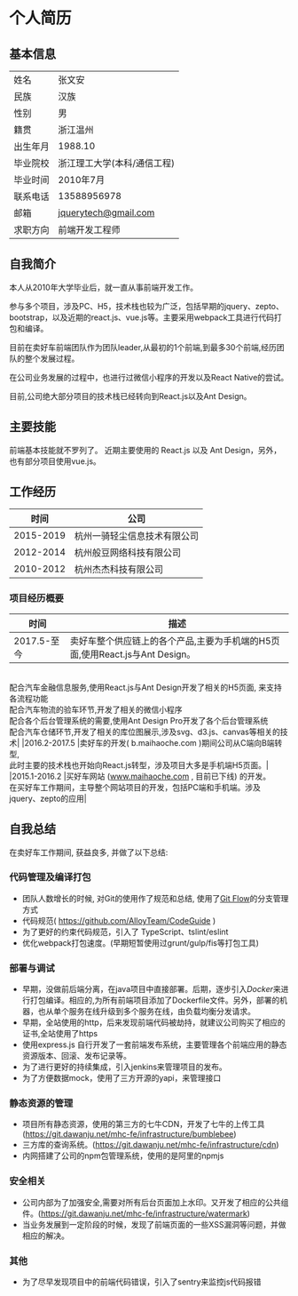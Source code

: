 # 个人简历

##  基本信息
| | |
|-|-|
|姓名|张文安|
|民族|汉族|
|性别|男|
|籍贯|浙江温州|
|出生年月 | 1988.10|
|毕业院校 | 浙江理工大学(本科/通信工程)|
|毕业时间 | 2010年7月|
|联系电话 | 13588956978|
|邮箱 | jquerytech@gmail.com|
|求职方向 | 前端开发工程师|

## 自我简介
本人从2010年大学毕业后，就一直从事前端开发工作。

参与多个项目，涉及PC、H5，技术栈也较为广泛，包括早期的jquery、zepto、bootstrap，以及近期的react.js、vue.js等。主要采用webpack工具进行代码打包和编译。

目前在卖好车前端团队作为团队leader,从最初的1个前端,到最多30个前端,经历团队的整个发展过程。

在公司业务发展的过程中，也进行过微信小程序的开发以及React Native的尝试。

目前,公司绝大部分项目的技术栈已经转向到React.js以及Ant Design。

## 主要技能
前端基本技能就不罗列了。
近期主要使用的 React.js 以及 Ant Design，另外，也有部分项目使用vue.js。

## 工作经历
|时间|公司|
|-|-|
|2015-2019|杭州一骑轻尘信息技术有限公司|
|2012-2014|杭州般豆网络科技有限公司|
|2010-2012|杭州杰杰科技有限公司|

### 项目经历概要
|时间|描述|
|-|-|
|2017.5-至今|卖好车整个供应链上的各个产品,主要为手机端的H5页面,使用React.js与Ant Design。
<br/>配合汽车金融信息服务,使用React.js与Ant Design开发了相关的H5页面, 来支持各流程功能
<br/>配合汽车物流的验车环节,开发了相关的微信小程序
<br/>配合各个后台管理系统的需要,使用Ant Design Pro开发了各个后台管理系统
<br/>配合汽车仓储环节,开发了相关的库位图展示,涉及svg、d3.js、canvas等相关的技术|
|2016.2-2017.5 |卖好车的开发( b.maihaoche.com )期间公司从C端向B端转型,<br/>此时主要的技术栈也开始向React.js转型，涉及项目大多是手机端H5页面。|
|2015.1-2016.2 |买好车网站 (www.maihaoche.com , 目前已下线) 的开发。<br/>在买好车工作期间，主导整个网站项目的开发，包括PC端和手机端。涉及jquery、zepto的应用|

## 自我总结
在卖好车工作期间, 获益良多, 并做了以下总结:

### 代码管理及编译打包
*   团队人数增长的时候, 对Git的使用作了规范和总结, 使用了[Git Flow](https://github.com/zhangwenan/front-end-skills/blob/master/git/git-flow.md)的分支管理方式
*   代码规范( https://github.com/AlloyTeam/CodeGuide )
*   为了更好的约束代码规范，引入了 TypeScript、tslint/eslint
*   优化webpack打包速度。(早期短暂使用过grunt/gulp/fis等打包工具)

### 部署与调试
*   早期，没做前后端分离，在java项目中直接部署。后期，逐步引入*Docker*来进行打包编译。相应的,为所有前端项目添加了Dockerfile文件。另外，部署的机器，也从单个服务在线升级到多个服务在线，由负载均衡分发请求。
*   早期，全站使用的http，后来发现前端代码被劫持，就建议公司购买了相应的证书,全站使用了https
*   使用express.js 自行开发了一套前端发布系统，主要管理各个前端应用的静态资源版本、回滚、发布记录等。
*   为了进行更好的持续集成，引入jenkins来管理项目的发布。
*   为了方便数据mock，使用了三方开源的yapi，来管理接口

### 静态资源的管理
*   项目所有静态资源，使用的第三方的七牛CDN，开发了七牛的上传工具(https://git.dawanju.net/mhc-fe/infrastructure/bumblebee)
*   三方库的查询系统。(https://git.dawanju.net/mhc-fe/infrastructure/cdn)
*   内网搭建了公司的npm包管理系统，使用的是阿里的npmjs

### 安全相关
*   公司内部为了加强安全,需要对所有后台页面加上水印。又开发了相应的公共组件。(https://git.dawanju.net/mhc-fe/infrastructure/watermark)
*   当业务发展到一定阶段的时候，发现了前端页面的一些XSS漏洞等问题，并做相应的解决。

### 其他
*   为了尽早发现项目中的前端代码错误，引入了sentry来监控js代码报错
